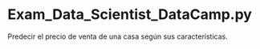 # Exam_Data_Scientist_DataCamp.py
Predecir el precio de venta de una casa según sus características.
